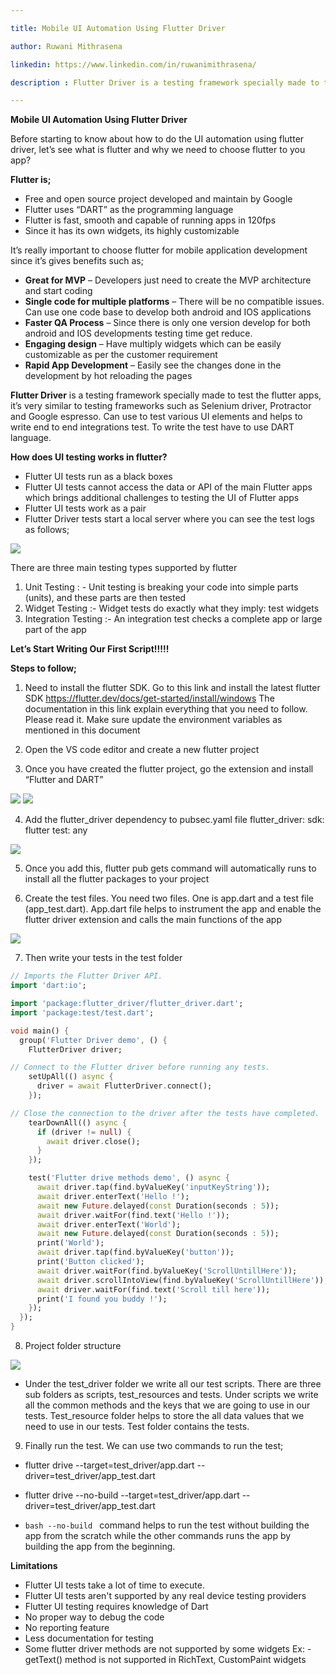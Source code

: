 ```yaml
---

title: Mobile UI Automation Using Flutter Driver

author: Ruwani Mithrasena

linkedin: https://www.linkedin.com/in/ruwanimithrasena/

description : Flutter Driver is a testing framework specially made to test the flutter apps, it’s very similar to testing frameworks such as Selenium driver, Protractor and Google espresso. Can use to test various UI elements and helps to write end to end integrations test.

---
```


**Mobile UI Automation Using Flutter Driver**

Before starting to know about how to do the UI automation using flutter driver, let’s see what is flutter and why we need to choose flutter to you app?

**Flutter is;**

- Free and open source project developed and maintain by Google
- Flutter uses “DART” as the programming language
- Flutter is fast, smooth and capable of running apps in 120fps
- Since it has its own widgets, its highly customizable

It’s really important to choose flutter for mobile application development since it’s gives benefits such as;

- **Great for MVP** – Developers just need to create the MVP architecture and start coding
- **Single code for multiple platforms** – There will be no compatible issues. Can use one code base to  develop both android and IOS applications 
- **Faster QA Process** – Since there is only one version develop for both android and IOS developments testing time get reduce.
- **Engaging design** – Have multiply widgets which can be easily customizable as per the customer requirement
- **Rapid App Development** – Easily see the changes done in the development by hot reloading the pages

**Flutter Driver** is a testing framework specially made to test the flutter apps, it’s very similar to testing frameworks such as Selenium driver, Protractor and Google espresso. Can use to test various UI elements and helps to write end to end integrations test. To write the test have to use DART language.

**How does UI testing works in flutter?**

- Flutter UI tests run as a black boxes
- Flutter UI tests cannot access the data or API of the main Flutter apps which brings additional challenges to testing the UI of Flutter apps
- Flutter UI tests work as a pair
- Flutter Driver tests start a local server where you can see the test logs as follows;

<img src="/img/rm_1_2021_02_08.PNG" />

There are three main testing types supported by flutter

1.	Unit Testing : - Unit testing is breaking your code into simple parts (units), and these parts are then tested
2.	Widget Testing :- Widget tests do exactly what they imply: test widgets
3.	Integration Testing :-  An integration test checks a complete app or large part of the app

**Let’s Start Writing Our First Script!!!!!**

**Steps to follow;**

1.	Need to install the flutter SDK. Go to this link and install the latest flutter SDK 
https://flutter.dev/docs/get-started/install/windows
The documentation in this link explain everything that you need to follow. Please read it. Make sure update the environment variables as mentioned in this document

2.	Open the VS code editor and create a new flutter project

3.	Once you have created the flutter project, go the extension and install “Flutter and DART”

<img src="/img/rm_2_2021_02_08.png" />

<img src="/img/rm_3_2021_02_08.png" />

4.	Add the flutter_driver dependency to pubsec.yaml file
flutter_driver:
    sdk: flutter
test: any

<img src="/img/rm_4_2021_02_08.png" />

5. Once you add this, flutter pub gets command will automatically runs to install all the flutter packages to your project

6.	Create the test files.
You need two files. One is app.dart and a test file (app_test.dart). App.dart file helps to instrument the app and enable the flutter driver extension and calls the main functions of the app

<img src="/img/rm_5_2021_02_08.png" />

7.	Then write your tests in the test folder

```dart
// Imports the Flutter Driver API.
import 'dart:io';

import 'package:flutter_driver/flutter_driver.dart';
import 'package:test/test.dart';

void main() {
  group('Flutter Driver demo', () {
    FlutterDriver driver;

// Connect to the Flutter driver before running any tests.
    setUpAll(() async {
      driver = await FlutterDriver.connect();
    });

// Close the connection to the driver after the tests have completed.
    tearDownAll(() async {
      if (driver != null) {
        await driver.close();
      }
    });

    test('Flutter drive methods demo', () async {
      await driver.tap(find.byValueKey('inputKeyString'));
      await driver.enterText('Hello !');
      await new Future.delayed(const Duration(seconds : 5));
      await driver.waitFor(find.text('Hello !'));
      await driver.enterText('World');
      await new Future.delayed(const Duration(seconds : 5));
      print('World');
      await driver.tap(find.byValueKey('button'));
      print('Button clicked');
      await driver.waitFor(find.byValueKey('ScrollUntillHere'));
      await driver.scrollIntoView(find.byValueKey('ScrollUntillHere'));
      await driver.waitFor(find.text('Scroll till here'));
      print('I found you buddy !');
    });
  });
}


```

8.	Project folder structure

<img src="/img/rm_6_2021_02_08.png" />

- Under the test_driver folder we write all our test scripts. There are three sub folders as scripts, test_resources and tests. Under scripts we write all the common methods and the keys that we are going to use in our tests. Test_resource folder helps to store the all data values that we need to use in our tests. Test folder contains the tests.

9.	Finally run the test.
We can use two commands to run the test;
- flutter drive --target=test_driver/app.dart --driver=test_driver/app_test.dart
- flutter drive --no-build --target=test_driver/app.dart --driver=test_driver/app_test.dart

- ```bash --no-build ``` command helps to run the test without building the app from the scratch while the other commands runs the app by building the app from the beginning.


**Limitations**

- Flutter UI tests take a lot of time to execute.
- Flutter UI tests aren't supported by any real device testing providers
- Flutter UI testing requires knowledge of Dart
- No proper way to debug the code
- No reporting feature
- Less documentation for testing
- Some flutter driver methods are not supported by some widgets
       Ex: - getText() method is not supported in RichText, CustomPaint widgets















